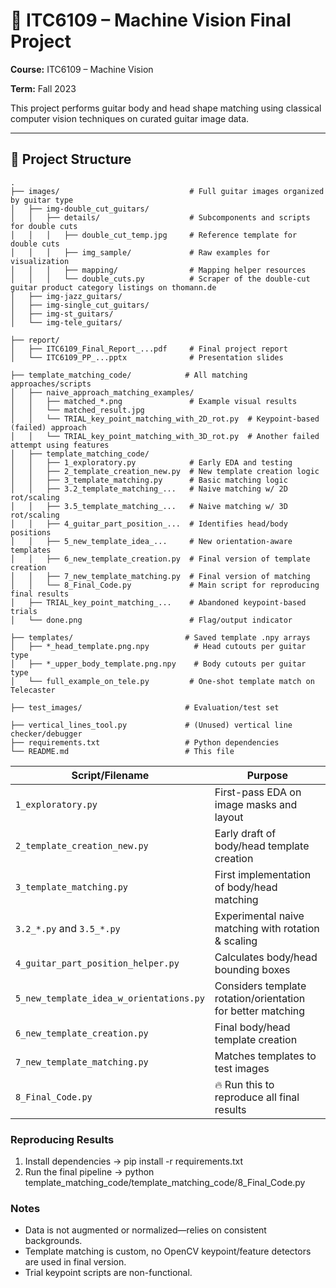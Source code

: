 # 🎸 ITC6109 – Machine Vision Final Project

**Course:** ITC6109 – Machine Vision

**Term:** Fall 2023

This project performs guitar body and head shape matching using classical computer vision techniques on curated guitar image data.

---

## 📁 Project Structure

```plaintext
.
├── images/                             # Full guitar images organized by guitar type
│   ├── img-double_cut_guitars/
│   │   ├── details/                    # Subcomponents and scripts for double cuts
│   │   │   ├── double_cut_temp.jpg     # Reference template for double cuts
│   │   │   ├── img_sample/             # Raw examples for visualization
│   │   │   ├── mapping/                # Mapping helper resources
│   │   │   └── double_cuts.py          # Scraper of the double-cut guitar product category listings on thomann.de
│   ├── img-jazz_guitars/
│   ├── img-single_cut_guitars/
│   ├── img-st_guitars/
│   └── img-tele_guitars/

├── report/
│   ├── ITC6109_Final_Report_...pdf     # Final project report
│   └── ITC6109_PP_...pptx              # Presentation slides

├── template_matching_code/            # All matching approaches/scripts
│   ├── naive_approach_matching_examples/
│   │   ├── matched_*.png               # Example visual results
│   │   └── matched_result.jpg
│   │   └── TRIAL_key_point_matching_with_2D_rot.py  # Keypoint-based (failed) approach 
│   │   └── TRIAL_key_point_matching_with_3D_rot.py  # Another failed attempt using features
│   ├── template_matching_code/
│   │   ├── 1_exploratory.py            # Early EDA and testing
│   │   ├── 2_template_creation_new.py  # New template creation logic
│   │   ├── 3_template_matching.py      # Basic matching logic
│   │   ├── 3.2_template_matching_...   # Naive matching w/ 2D rot/scaling
│   │   ├── 3.5_template_matching_...   # Naive matching w/ 3D rot/scaling
│   │   ├── 4_guitar_part_position_...  # Identifies head/body positions
│   │   ├── 5_new_template_idea_...     # New orientation-aware templates
│   │   ├── 6_new_template_creation.py  # Final version of template creation
│   │   ├── 7_new_template_matching.py  # Final version of matching
│   │   └── 8_Final_Code.py             # Main script for reproducing final results
│   ├── TRIAL_key_point_matching_...    # Abandoned keypoint-based trials
│   └── done.png                        # Flag/output indicator

├── templates/                         # Saved template .npy arrays
│   ├── *_head_template.png.npy          # Head cutouts per guitar type
│   ├── *_upper_body_template.png.npy    # Body cutouts per guitar type
│   └── full_example_on_tele.py         # One-shot template match on Telecaster

├── test_images/                       # Evaluation/test set

├── vertical_lines_tool.py             # (Unused) vertical line checker/debugger
├── requirements.txt                   # Python dependencies
└── README.md                          # This file
```


| Script/Filename                         | Purpose                                                     |
| --------------------------------------- | ----------------------------------------------------------- |
| `1_exploratory.py`                      | First-pass EDA on image masks and layout                    |
| `2_template_creation_new.py`            | Early draft of body/head template creation                  |
| `3_template_matching.py`                | First implementation of body/head matching                  |
| `3.2_*.py` and `3.5_*.py`               | Experimental naive matching with rotation & scaling         |
| `4_guitar_part_position_helper.py`      | Calculates body/head bounding boxes                         |
| `5_new_template_idea_w_orientations.py` | Considers template rotation/orientation for better matching |
| `6_new_template_creation.py`            | Final body/head template creation                           |
| `7_new_template_matching.py`            | Matches templates to test images                            |
| `8_Final_Code.py`                       | 🔥 Run this to reproduce all final results                  |


### Reproducing Results
1. Install dependencies -> pip install -r requirements.txt
2. Run the final pipeline -> python template_matching_code/template_matching_code/8_Final_Code.py


### Notes
- Data is not augmented or normalized—relies on consistent backgrounds.
- Template matching is custom, no OpenCV keypoint/feature detectors are used in final version.
- Trial keypoint scripts are non-functional.
